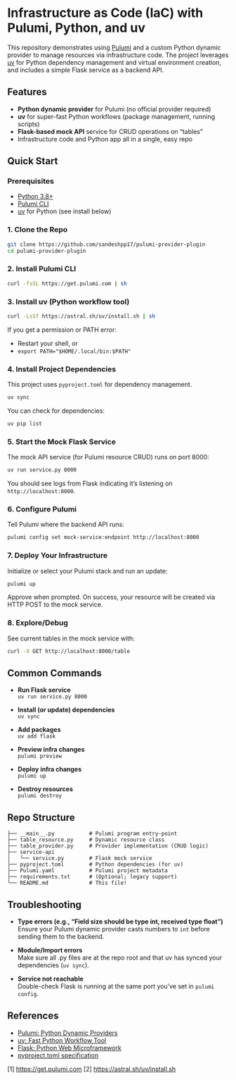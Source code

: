 # Infrastructure as Code (IaC) with Pulumi, Python, and uv

This repository demonstrates using [Pulumi](https://www.pulumi.com/) and a custom Python dynamic provider to manage resources via infrastructure code. The project leverages [uv](https://astral.sh/docs/uv/) for Python dependency management and virtual environment creation, and includes a simple Flask service as a backend API.

## Features

- **Python dynamic provider** for Pulumi (no official provider required)
- **uv** for super-fast Python workflows (package management, running scripts)
- **Flask-based mock API** service for CRUD operations on “tables”
- Infrastructure code and Python app all in a single, easy repo

## Quick Start

### Prerequisites

- [Python 3.8+](https://www.python.org/downloads/)
- [Pulumi CLI](https://www.pulumi.com/docs/get-started/install/)
- [uv](https://astral.sh/docs/uv/) for Python (see install below)

### 1. Clone the Repo

```bash
git clone https://github.com/sandeshpp17/pulumi-provider-plugin
cd pulumi-provider-plugin 
```

### 2. Install Pulumi CLI

```bash
curl -fsSL https://get.pulumi.com | sh
```

### 3. Install uv (Python workflow tool)

```bash
curl -LsSf https://astral.sh/uv/install.sh | sh
```
If you get a permission or PATH error:
- Restart your shell, or
- `export PATH="$HOME/.local/bin:$PATH"`

### 4. Install Project Dependencies

This project uses `pyproject.toml` for dependency management.

```bash
uv sync
```

You can check for dependencies:
```bash
uv pip list
```

### 5. Start the Mock Flask Service

The mock API service (for Pulumi resource CRUD) runs on port 8000:

```bash
uv run service.py 8000
```

You should see logs from Flask indicating it’s listening on `http://localhost:8000`.

### 6. Configure Pulumi

Tell Pulumi where the backend API runs:

```bash
pulumi config set mock-service:endpoint http://localhost:8000
```

### 7. Deploy Your Infrastructure

Initialize or select your Pulumi stack and run an update:

```bash
pulumi up
```

Approve when prompted. On success, your resource will be created via HTTP POST to the mock service.

### 8. Explore/Debug

See current tables in the mock service with:

```bash
curl -X GET http://localhost:8000/table
```

## Common Commands

- **Run Flask service**  
  `uv run service.py 8000`

- **Install (or update) dependencies**  
  `uv sync`

- **Add packages**  
  `uv add flask`

- **Preview infra changes**  
  `pulumi preview`

- **Deploy infra changes**  
  `pulumi up`

- **Destroy resources**  
  `pulumi destroy`

## Repo Structure

```
├── __main__.py           # Pulumi program entry-point
├── table_resource.py     # Dynamic resource class
├── table_provider.py     # Provider implementation (CRUD logic)
├── service-api
│   └── service.py        # Flask mock service
├── pyproject.toml        # Python dependencies (for uv)
├── Pulumi.yaml           # Pulumi project metadata
├── requirements.txt      # (Optional; legacy support)
└── README.md             # This file!
```

## Troubleshooting

- **Type errors (e.g., “Field size should be type int, received type float”)**  
  Ensure your Pulumi dynamic provider casts numbers to `int` before sending them to the backend.

- **Module/Import errors**  
  Make sure all .py files are at the repo root and that uv has synced your dependencies (`uv sync`).

- **Service not reachable**  
  Double-check Flask is running at the same port you’ve set in `pulumi config`.

## References

- [Pulumi: Python Dynamic Providers](https://www.pulumi.com/docs/intro/concepts/resources/dynamic-providers/)
- [uv: Fast Python Workflow Tool](https://astral.sh/docs/uv/)
- [Flask: Python Web Microframework](https://flask.palletsprojects.com/)
- [pyproject.toml specification](https://peps.python.org/pep-0518/)

[1] https://get.pulumi.com
[2] https://astral.sh/uv/install.sh
